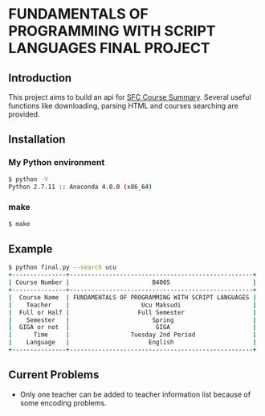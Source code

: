 # FUNDAMENTALS OF PROGRAMMING WITH SCRIPT LANGUAGES FINAL PROJECT
## Introduction
This project aims to build an api for [SFC Course Summary](http://vu.sfc.keio.ac.jp/course_u/data/2016/title14_en.html).
Several useful functions like downloading, parsing HTML and courses searching are provided.

## Installation
### My Python environment
```sh
$ python -V
Python 2.7.11 :: Anaconda 4.0.0 (x86_64)
```
### make
```sh
$ make
```

## Example
```sh
$ python final.py --search ucu
+---------------+---------------------------------------------------+
| Course Number |                       B4005                       |
+---------------+---------------------------------------------------+
|  Course Name  | FUNDAMENTALS OF PROGRAMMING WITH SCRIPT LANGUAGES |
|    Teacher    |                    Ucu Maksudi                    |
|  Full or Half |                   Full Semester                   |
|    Semester   |                       Spring                      |
|  GIGA or not  |                        GIGA                       |
|      Time     |                 Tuesday 2nd Period                |
|    Language   |                      English                      |
+---------------+---------------------------------------------------+
```
## Current Problems
- Only one teacher can be added to teacher information list because of some encoding problems.